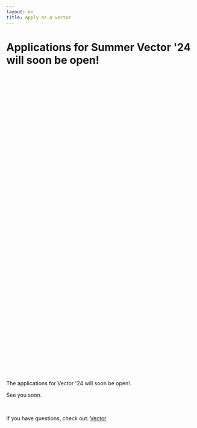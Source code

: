 ```yaml
---
layout: en
title: Apply as a vector
---
```


<h1 id="titel">Applications for Summer Vector '24 will soon be open!</h1>

<div id="poster-image" style="margin: auto; width: 530px; height: 800px; background-image: url('/static/img/ansognuSommerEn23.png');">
</div>

<p id ="n">The applications for Vector '24 will soon be open!.</p>
<p id ="nn">See you soon.</p>
<br />


If you have questions, check out: <a href="/en/vektor">Vector</a>

<script>

  function showVectorApplication() {
    var div = document.getElementById("n")
    var n = document.getElementById("nn")
    var titel = document.getElementById("titel")
    titel.innerHTML = "The application for Vector'24 is open!"
    n.remove()
    div.innerHTML = '<br / ><a style="text-align: center;"href="https://forms.gle/LpwLmtV32kJUd5sL9"><button class="applyBtn">Apply now!</button></a><br />'
  }

  var deadline = new Date("February 11, 2023 00:00:01");
  if (deadline > new Date) {
    showVectorApplication()
  }
    
</script>
